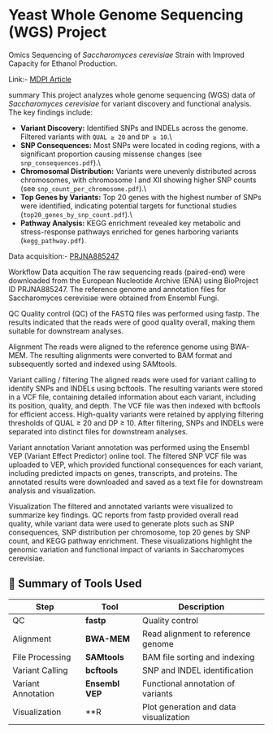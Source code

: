 # Yeast Whole Genome Sequencing (WGS) Project

Omics Sequencing of *Saccharomyces cerevisiae* Strain with Improved
Capacity for Ethanol Production.

Link:- [MDPI Article](https://www.mdpi.com/2311-5637/9/5/483)

summary This project analyzes whole genome sequencing (WGS) data of
*Saccharomyces cerevisiae* for variant discovery and functional
analysis. The key findings include:

-   **Variant Discovery:** Identified SNPs and INDELs across the genome.
    Filtered variants with `QUAL ≥ 20` and `DP ≥ 10`.\
-   **SNP Consequences:** Most SNPs were located in coding regions, with
    a significant proportion causing missense changes (see
    `snp_consequences.pdf`).\
-   **Chromosomal Distribution:** Variants were unevenly distributed
    across chromosomes, with chromosome I and XII showing higher SNP
    counts (see `snp_count_per_chromosome.pdf`).\
-   **Top Genes by Variants:** Top 20 genes with the highest number of
    SNPs were identified, indicating potential targets for functional
    studies (`top20_genes_by_snp_count.pdf`).\
-   **Pathway Analysis:** KEGG enrichment revealed key metabolic and
    stress-response pathways enriched for genes harboring variants
    (`kegg_pathway.pdf`).

Data acquisition:-
[PRJNA885247](https://www.ncbi.nlm.nih.gov/bioproject/?term=PRJNA885247)

Workflow Data acquition The raw sequencing reads (paired-end) were
downloaded from the European Nucleotide Archive (ENA) using BioProject
ID PRJNA885247. The reference genome and annotation files for
Saccharomyces cerevisiae were obtained from Ensembl Fungi.

QC Quality control (QC) of the FASTQ files was performed using fastp.
The results indicated that the reads were of good quality overall,
making them suitable for downstream analyses.

Alignment The reads were aligned to the reference genome using BWA-MEM.
The resulting alignments were converted to BAM format and subsequently
sorted and indexed using SAMtools.

Variant calling / filtering The aligned reads were used for variant
calling to identify SNPs and INDELs using bcftools. The resulting
variants were stored in a VCF file, containing detailed information
about each variant, including its position, quality, and depth. The VCF
file was then indexed with bcftools for efficient access. High-quality
variants were retained by applying filtering thresholds of QUAL ≥ 20 and
DP ≥ 10. After filtering, SNPs and INDELs were separated into distinct
files for downstream analyses.

Variant annotation Variant annotation was performed using the Ensembl
VEP (Variant Effect Predictor) online tool. The filtered SNP VCF file
was uploaded to VEP, which provided functional consequences for each
variant, including predicted impacts on genes, transcripts, and
proteins. The annotated results were downloaded and saved as a text file
for downstream analysis and visualization.

Visualization The filtered and annotated variants were visualized to
summarize key findings. QC reports from fastp provided overall read
quality, while variant data were used to generate plots such as SNP
consequences, SNP distribution per chromosome, top 20 genes by SNP
count, and KEGG pathway enrichment. These visualizations highlight the
genomic variation and functional impact of variants in Saccharomyces
cerevisiae.

## 🧭 Summary of Tools Used

| Step | Tool | Description |
|------|------|--------------|
| QC | **fastp** | Quality control  |
| Alignment | **BWA-MEM** | Read alignment to reference genome |
| File Processing | **SAMtools** | BAM file sorting and indexing |
| Variant Calling | **bcftools** | SNP and INDEL identification |
| Variant Annotation | **Ensembl VEP** | Functional annotation of variants |
| Visualization | **R  | Plot generation and data visualization |
